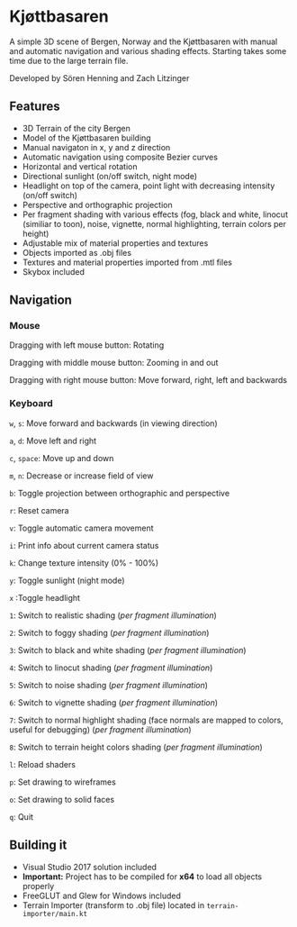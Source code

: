 # Kjøttbasaren

A simple 3D scene of Bergen, Norway and the Kjøttbasaren with manual and automatic navigation and various shading effects. Starting takes some time due to the large terrain file.

Developed by Sören Henning and Zach Litzinger

## Features

* 3D Terrain of the city Bergen
* Model of the Kjøttbasaren building
* Manual navigaton in x, y and z direction
* Automatic navigation using composite Bezier curves
* Horizontal and vertical rotation
* Directional sunlight (on/off switch, night mode)
* Headlight on top of the camera, point light with decreasing intensity (on/off switch)
* Perspective and orthographic projection
* Per fragment shading with various effects (fog, black and white, linocut (similiar to toon), noise, vignette, normal highlighting, terrain colors per height)
* Adjustable mix of material properties and textures
* Objects imported as .obj files
* Textures and material properties imported from .mtl files
* Skybox included

## Navigation

### Mouse

Dragging with left mouse button: Rotating

Dragging with middle mouse button: Zooming in and out

Dragging with right mouse button: Move forward, right, left and backwards

### Keyboard

`w`, `s`: Move forward and backwards (in viewing direction)

`a`, `d`: Move left and right

`c`, `space`: Move up and down

`m`, `n`: Decrease or increase field of view

`b`: Toggle projection between orthographic and perspective

`r`: Reset camera

`v`: Toggle automatic camera movement

`i`: Print info about current camera status

`k`: Change texture intensity (0% - 100%)

`y`: Toggle sunlight (night mode)

`x` :Toggle headlight

`1`: Switch to realistic shading (*per fragment illumination*)

`2`: Switch to foggy shading (*per fragment illumination*)

`3`: Switch to black and white shading (*per fragment illumination*)

`4`: Switch to linocut shading (*per fragment illumination*)

`5`: Switch to noise shading (*per fragment illumination*)

`6`: Switch to vignette shading (*per fragment illumination*)

`7`: Switch to normal highlight shading (face normals are mapped to colors, useful for debugging) (*per fragment illumination*)

`8`: Switch to terrain height colors shading (*per fragment illumination*)

`l`: Reload shaders

`p`: Set drawing to wireframes

`o`: Set drawing to solid faces

`q`: Quit

## Building it
 * Visual Studio 2017 solution included
 * **Important:** Project has to be compiled for **x64** to load all objects properly
 * FreeGLUT and Glew for Windows included
 * Terrain Importer (transform to .obj file) located in `terrain-importer/main.kt`

